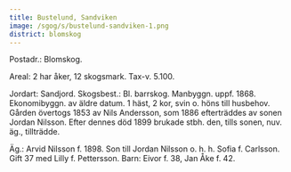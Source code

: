 ```yaml
---
title: Bustelund, Sandviken
image: /sgog/s/bustelund-sandviken-1.png
district: blomskog
---
```


Postadr.: Blomskog.

Areal: 2 har åker, 12 skogsmark. Tax-v. 5.100.

Jordart: Sandjord. Skogsbest.: Bl. barrskog. Manbyggn. uppf. 1868. Ekonomibyggn.
av äldre datum. 1 häst, 2 kor, svin o. höns till husbehov. Gården övertogs 1853
av Nils Andersson, som 1886 efterträddes av sonen Jordan Nilsson. Efter dennes
död 1899 brukade stbh. den, tills sonen, nuv. äg., tillträdde.

Äg.: Arvid Nilsson f. 1898. Son till Jordan Nilsson o. h. h. Sofia f. Carlsson.
Gift 37 med Lilly f. Pettersson. Barn: Eivor f. 38, Jan Åke f. 42.
